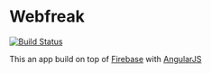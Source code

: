 # Webfreak

[![Build Status](https://travis-ci.org/raymonschouwenaar/webfreak.svg)](https://travis-ci.org/raymonschouwenaar/webfreak)

This an app build on top of [Firebase](firebase.com) with [AngularJS](https://angularjs.org/)